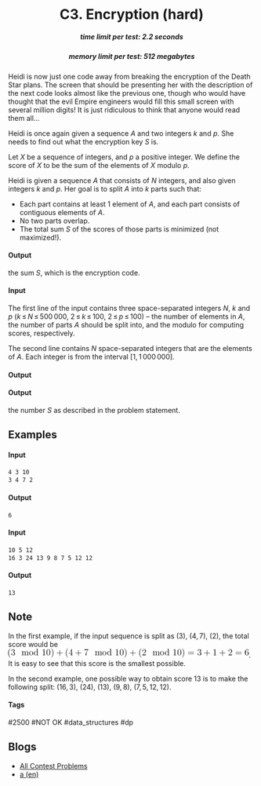 <h1 style='text-align: center;'> C3. Encryption (hard)</h1>

<h5 style='text-align: center;'>time limit per test: 2.2 seconds</h5>
<h5 style='text-align: center;'>memory limit per test: 512 megabytes</h5>

Heidi is now just one code away from breaking the encryption of the Death Star plans. The screen that should be presenting her with the description of the next code looks almost like the previous one, though who would have thought that the evil Empire engineers would fill this small screen with several million digits! It is just ridiculous to think that anyone would read them all...

Heidi is once again given a sequence *A* and two integers *k* and *p*. She needs to find out what the encryption key *S* is.

Let *X* be a sequence of integers, and *p* a positive integer. We define the score of *X* to be the sum of the elements of *X* modulo *p*.

Heidi is given a sequence *A* that consists of *N* integers, and also given integers *k* and *p*. Her goal is to split *A* into *k* parts such that: 

* Each part contains at least 1 element of *A*, and each part consists of contiguous elements of *A*.
* No two parts overlap.
* The total sum *S* of the scores of those parts is minimized (not maximized!).

#### Output

 the sum *S*, which is the encryption code.

#### Input

The first line of the input contains three space-separated integers *N*, *k* and *p* (*k* ≤ *N* ≤ 500 000, 2 ≤ *k* ≤ 100, 2 ≤ *p* ≤ 100) – the number of elements in *A*, the number of parts *A* should be split into, and the modulo for computing scores, respectively.

The second line contains *N* space-separated integers that are the elements of *A*. Each integer is from the interval [1, 1 000 000].

#### Output

#### Output

 the number *S* as described in the problem statement.

## Examples

#### Input


```text
4 3 10  
3 4 7 2  

```
#### Output


```text
6  

```
#### Input


```text
10 5 12  
16 3 24 13 9 8 7 5 12 12  

```
#### Output


```text
13  

```
## Note

In the first example, if the input sequence is split as (3), (4, 7), (2), the total score would be ![](images/cda784c5e257ade4e1c10dc44b2c224a0078da61.png). It is easy to see that this score is the smallest possible.

In the second example, one possible way to obtain score 13 is to make the following split: (16, 3), (24), (13), (9, 8), (7, 5, 12, 12).



#### Tags 

#2500 #NOT OK #data_structures #dp 

## Blogs
- [All Contest Problems](../Helvetic_Coding_Contest_2018_online_mirror_(teams_allowed,_unrated).md)
- [a (en)](../blogs/a_(en).md)
